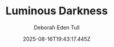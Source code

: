 ---
title: "Luminous Darkness"
date: "2025-08-16T19:43:17.445Z"
author: "Deborah Eden Tull"
read_year: "NO"
recommendation: '3'
url: /bookshelf/luminous-darkness
---